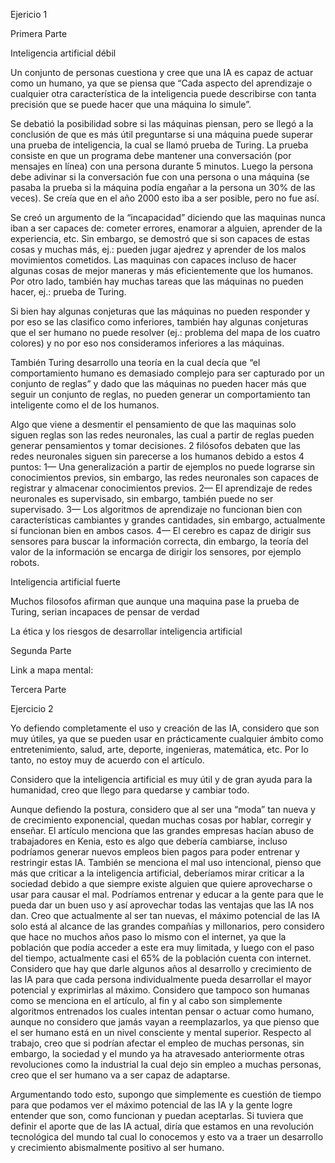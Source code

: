 Ejericio 1

Primera Parte

Inteligencia artificial débil


Un conjunto de personas cuestiona y cree que una IA es capaz de actuar como un humano, ya que se piensa que “Cada aspecto del aprendizaje o cualquier otra característica de la inteligencia puede describirse con tanta precisión que se puede hacer que una máquina lo simule”.

Se debatió la posibilidad sobre si las máquinas piensan, pero se llegó a la conclusión de que es más útil preguntarse si una máquina puede superar una prueba de inteligencia, la cual se llamó prueba de Turing. La prueba consiste en que un programa debe mantener una conversación (por mensajes en línea) con una persona durante 5 minutos. Luego la persona debe adivinar si la conversación fue con una persona o una máquina (se pasaba la prueba si la máquina podía engañar a la persona un 30% de las veces). Se creía que en el año 2000 esto iba a ser posible, pero no fue así.

Se creó un argumento de la “incapacidad” diciendo que las maquinas nunca iban a ser capaces de: cometer errores, enamorar a alguien, aprender de la experiencia, etc. Sin embargo, se demostró que si son capaces de estas cosas y muchas más, ej.: pueden jugar ajedrez y aprender de los malos movimientos cometidos. Las maquinas con capaces incluso de hacer algunas cosas de mejor maneras y más eficientemente que los humanos. Por otro lado, también hay muchas tareas que las máquinas no pueden hacer, ej.: prueba de Turing.

Si bien hay algunas conjeturas que las máquinas no pueden responder y por eso se las clasifico como inferiores, también hay algunas conjeturas que el ser humano no puede resolver (ej.: problema del mapa de los cuatro colores) y no por eso nos consideramos inferiores a las máquinas.

También Turing desarrollo una teoría en la cual decía que “el comportamiento humano es demasiado complejo para ser capturado por un conjunto de reglas” y dado que las máquinas no pueden hacer más que seguir un conjunto de reglas, no pueden generar un comportamiento tan inteligente como el de los humanos.

Algo que viene a desmentir el pensamiento de que las maquinas solo siguen reglas son las redes neuronales, las cual a partir de reglas pueden generar pensamientos y tomar decisiones. 2 filósofos debaten que las redes neuronales siguen sin parecerse a los humanos debido a estos 4 puntos:
1— Una generalización a partir de ejemplos no puede lograrse sin conocimientos previos, sin embargo, las redes neuronales son capaces de registrar y almacenar conocimientos previos.
2— El aprendizaje de redes neuronales es supervisado, sin embargo, también puede no ser supervisado.
3— Los algoritmos de aprendizaje no funcionan bien con características cambiantes y grandes cantidades, sin embargo, actualmente sí funcionan bien en ambos casos.
4— El cerebro es capaz de dirigir sus sensores para buscar la información correcta, din embargo, la teoría del valor de la información se encarga de dirigir los sensores, por ejemplo robots.



Inteligencia artificial fuerte

Muchos filosofos afirman que aunque una maquina pase la prueba de Turing, serian incapaces de pensar de verdad

La ética y los riesgos de desarrollar inteligencia artificial


Segunda Parte

Link a mapa mental:


Tercera Parte


Ejercicio 2

Yo defiendo completamente el uso y creación de las IA, considero que son muy útiles, ya que se pueden usar en prácticamente cualquier ámbito como entretenimiento, salud, arte, deporte, ingenieras, matemática, etc. Por lo tanto, no estoy muy de acuerdo con el artículo.

Considero que la inteligencia artificial es muy útil y de gran ayuda para la humanidad, creo que llego para quedarse y cambiar todo.

Aunque defiendo la postura, considero que al ser una “moda” tan nueva y de crecimiento exponencial, quedan muchas cosas por hablar, corregir y enseñar.
El artículo menciona que las grandes empresas hacían abuso de trabajadores en Kenia, esto es algo que debería cambiarse, incluso podríamos generar nuevos empleos bien pagos para poder entrenar y restringir estas IA.
También se menciona el mal uso intencional, pienso que más que criticar a la inteligencia artificial, deberíamos mirar criticar a la sociedad debido a que siempre existe alguien que quiere aprovecharse o usar para causar el mal. Podríamos entrenar y educar a la gente para que le pueda dar un buen uso y así aprovechar todas las ventajas que las IA nos dan.
Creo que actualmente al ser tan nuevas, el máximo potencial de las IA solo está al alcance de las grandes compañías y millonarios, pero considero que hace no muchos años paso lo mismo con el internet, ya que la población que podía acceder a este era muy limitada, y luego con el paso del tiempo, actualmente casi el 65% de la población cuenta con internet. Considero que hay que darle algunos años al desarrollo y crecimiento de las IA para que cada persona individualmente pueda desarrollar el mayor potencial y exprimirlas al máximo.
Considero que tampoco son humanas como se menciona en el artículo, al fin y al cabo son simplemente algoritmos entrenados los cuales intentan pensar o actuar como humano, aunque no considero que jamás vayan a reemplazarlos, ya que pienso que el ser humano está en un nivel consciente y mental superior.
Respecto al trabajo, creo que si podrían afectar el empleo de muchas personas, sin embargo, la sociedad y el mundo ya ha atravesado anteriormente otras revoluciones como la industrial la cual dejo sin empleo a muchas personas, creo que el ser humano va a ser capaz de adaptarse.

Argumentando todo esto, supongo que simplemente es cuestión de tiempo para que podamos ver el máximo potencial de las IA y la gente logre entender que son, como funcionan y puedan aceptarlas.
Si tuviera que definir el aporte que de las IA actual, diría que estamos en una revolución tecnológica del mundo tal cual lo conocemos y esto va a traer un desarrollo y crecimiento abismalmente positivo al ser humano.
